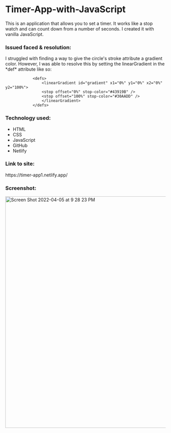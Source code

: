 # Timer-App-with-JavaScript

This is an application that allows you to set a timer. It works like a stop watch and can count down from a number of seconds. I created it with vanilla JavaScript.

<h3>Issued faced & resolution:</h3>
I struggled with finding a way to give the circle's stroke attribute a gradient color. However, I was able to resolve this by setting the linearGradient in the *def* attribute like so:

                <defs>
                    <linearGradient id="gradient" x1="0%" y1="0%" x2="0%" y2="100%">
                    <stop offset="0%" stop-color="#43919B" />
                    <stop offset="100%" stop-color="#30AADD" />
                    </linearGradient>
                </defs>

<h3>Technology used:</h3>

- HTML
- CSS
- JavaScript
- GitHub
- Netlify

<h3>Link to site:</h3>
https://timer-app1.netlify.app/

<h3>Screenshot:</h3>
<img width="729" alt="Screen Shot 2022-04-05 at 9 28 23 PM" src="https://user-images.githubusercontent.com/40691059/161817490-6f4f54de-6234-4c1e-a119-f24f332aa2d5.png">
